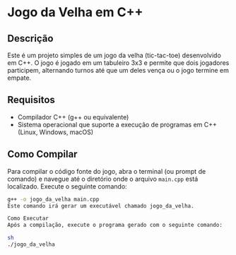 # Jogo da Velha em C++

## Descrição

Este é um projeto simples de um jogo da velha (tic-tac-toe) desenvolvido em C++. O jogo é jogado em um tabuleiro 3x3 e permite que dois jogadores participem, alternando turnos até que um deles vença ou o jogo termine em empate.

## Requisitos

- Compilador C++ (g++ ou equivalente)
- Sistema operacional que suporte a execução de programas em C++ (Linux, Windows, macOS)

## Como Compilar

Para compilar o código fonte do jogo, abra o terminal (ou prompt de comando) e navegue até o diretório onde o arquivo `main.cpp` está localizado. Execute o seguinte comando:

```sh
g++ -o jogo_da_velha main.cpp
Este comando irá gerar um executável chamado jogo_da_velha.

Como Executar
Após a compilação, execute o programa gerado com o seguinte comando:

sh
./jogo_da_velha
